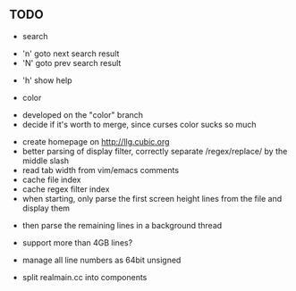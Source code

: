 TODO
----

- search
 + 'n' goto next search result
 + 'N' goto prev search result

- 'h' show help

- color
 + developed on the "color" branch
 + decide if it's worth to merge, since curses color sucks so much

- create homepage on <http://llg.cubic.org>
- better parsing of display filter, correctly separate /regex/replace/ by the middle slash
- read tab width from vim/emacs comments
- cache file index
- cache regex filter index
- when starting, only parse the first screen height lines from the file and display them
 + then parse the remaining lines in a background thread
- support more than 4GB lines?
 + manage all line numbers as 64bit unsigned
- split realmain.cc into components
